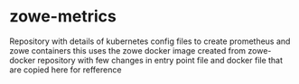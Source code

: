 # zowe-metrics
Repository with details of kubernetes config files to create prometheus and zowe containers
this uses the zowe docker image created from zowe-docker repository with few changes in entry point file and docker file that are copied here for refference
